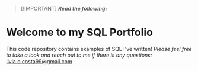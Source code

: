 >  [!IMPORTANT]
> ***Read the following:*** 


# Welcome to my SQL Portfolio
This code repository contains examples of SQL I've written!
_Please feel free to take a look and reach out to me if there is any questions:_ livia.o.costa99@gmail.com

